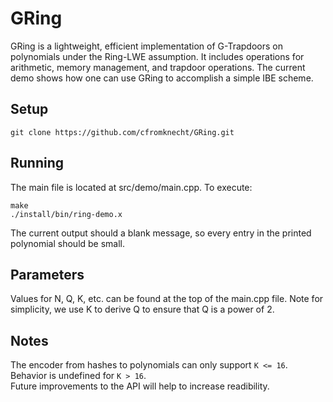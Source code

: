 GRing
=====
GRing is a lightweight, efficient implementation of G-Trapdoors on polynomials under the Ring-LWE assumption.  It includes operations for arithmetic, memory management, and trapdoor operations.  The current demo shows how one can use GRing to accomplish a simple IBE scheme.
  
Setup
-----
```
git clone https://github.com/cfromknecht/GRing.git
```

Running
-------
The main file is located at src/demo/main.cpp. To execute:
```
make  
./install/bin/ring-demo.x
```
The current output should a blank message, so every entry in the printed polynomial should be small.

Parameters
----------
Values for N, Q, K, etc. can be found at the top of the main.cpp file.  Note for simplicity, we use K to derive Q to ensure that Q is a power of 2.

Notes
-----
The encoder from hashes to polynomials can only support ```K <= 16```.  Behavior is undefined for ```K > 16```.  
Future improvements to the API will help to increase readibility.
